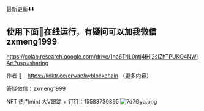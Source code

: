 
最新更新⬇️⬇️
## 使用下面🔗在线运行，有疑问可以加我微信 zxmeng1999
https://colab.research.google.com/drive/1na6TrIL0ntj4IHj2sIZhTPUKO4NWiArt?usp=sharing

作者 🔗：https://linktr.ee/erwaplayblockchain （更多内容）

答疑微信：zxmeng1999

NFT 热门mint 大V跟踪 + 钉钉：15583730895
![7d7Gyq.png](https://s4.ax1x.com/2022/01/17/7d7Gyq.png)

